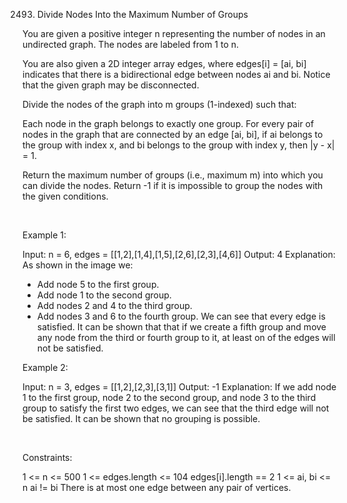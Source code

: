 2493. Divide Nodes Into the Maximum Number of Groups

You are given a positive integer n representing the number of nodes in an undirected graph. The nodes are labeled from 1 to n.

You are also given a 2D integer array edges, where edges[i] = [ai, bi] indicates that there is a bidirectional edge between nodes ai and bi. Notice that the given graph may be disconnected.

Divide the nodes of the graph into m groups (1-indexed) such that:

Each node in the graph belongs to exactly one group.
For every pair of nodes in the graph that are connected by an edge [ai, bi], if ai belongs to the group with index x, and bi belongs to the group with index y, then |y - x| = 1.

Return the maximum number of groups (i.e., maximum m) into which you can divide the nodes. Return -1 if it is impossible to group the nodes with the given conditions.

 

Example 1:

Input: n = 6, edges = [[1,2],[1,4],[1,5],[2,6],[2,3],[4,6]]
Output: 4
Explanation: As shown in the image we:
- Add node 5 to the first group.
- Add node 1 to the second group.
- Add nodes 2 and 4 to the third group.
- Add nodes 3 and 6 to the fourth group.
We can see that every edge is satisfied.
It can be shown that that if we create a fifth group and move any node from the third or fourth group to it, at least on of the edges will not be satisfied.


Example 2:

Input: n = 3, edges = [[1,2],[2,3],[3,1]]
Output: -1
Explanation: If we add node 1 to the first group, node 2 to the second group, and node 3 to the third group to satisfy the first two edges, we can see that the third edge will not be satisfied.
It can be shown that no grouping is possible.


 

Constraints:

1 <= n <= 500
1 <= edges.length <= 104
edges[i].length == 2
1 <= ai, bi <= n
ai != bi
There is at most one edge between any pair of vertices.